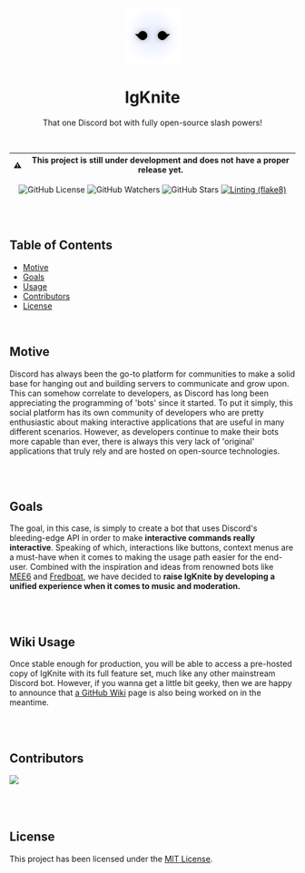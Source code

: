 <div align="center">

<br>
<img src="static/logo_circle.png" width="100">
<br>

# IgKnite
That one Discord bot with fully open-source slash powers!

<br>

:warning: | This project is still under development and does not have a proper release yet.
---|---

![GitHub License](https://img.shields.io/github/license/IgKniteDev/IgKnite?color=white&label=License)
![GitHub Watchers](https://img.shields.io/github/watchers/IgKniteDev/IgKnite?color=white&label=Watchers)
![GitHub Stars](https://img.shields.io/github/stars/IgKniteDev/IgKnite?color=black&style=social)
[![Linting (flake8)](https://github.com/IgKniteDev/IgKnite/actions/workflows/linting.yml/badge.svg?branch=main)](https://github.com/IgKniteDev/IgKnite/actions/workflows/linting.yml)

</div>

<br><br>

## Table of Contents

- [Motive](#motive)
- [Goals](#goals)
- [Usage](#usage)
- [Contributors](#contributors)
- [License](#license)

<br>

## Motive

Discord has always been the go-to platform for communities to make a solid base for hanging out and building servers to communicate and grow upon. This can somehow correlate to developers, as Discord has long been appreciating the programming of 'bots' since it started. To put it simply, this social platform has its own community of developers who are pretty enthusiastic about making interactive applications that are useful in many different scenarios. However, as developers continue to make their bots more capable than ever, there is always this very lack of 'original' applications that truly rely and are hosted on open-source technologies. 

<br><br>

## Goals

The goal, in this case, is simply to create a bot that uses Discord's bleeding-edge API in order to make **interactive commands really interactive**. Speaking of which, interactions like buttons, context menus are a must-have when it comes to making the usage path easier for the end-user. Combined with the inspiration and ideas from renowned bots like [MEE6](https://mee6.xyz) and [Fredboat](https://fredboat.com), we have decided to **raise IgKnite by developing a unified experience when it comes to music and moderation.** 

<br><br>

## Wiki Usage

Once stable enough for production, you will be able to access a pre-hosted copy of IgKnite with its full feature set, much like any other mainstream Discord bot. However, if you wanna get a little bit geeky, then we are happy to announce that [a GitHub Wiki](https://github.com/IgKniteDev/IgKnite/wiki) page is also being worked on in the meantime.

<br><br>

## Contributors

<a href="https://github.com/IgKniteDev/IgKnite/graphs/contributors">
  <img src="https://contrib.rocks/image?repo=IgKniteDev/IgKnite" />
</a>

<br><br>

## License

This project has been licensed under the [MIT License](LICENSE).